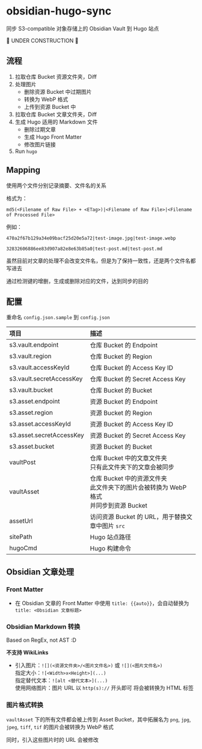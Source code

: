 # obsidian-hugo-sync
同步 S3-compatible 对象存储上的 Obsidian Vault 到 Hugo 站点

🚧 UNDER CONSTRUCTION 🚧

## 流程

1. 拉取仓库 Bucket 资源文件夹，Diff
2. 处理图片
   - 删除资源 Bucket 中过期图片
   - 转换为 WebP 格式
   - 上传到资源 Bucket 中
3. 拉取仓库 Bucket 文章文件夹，Diff
4. 生成 Hugo 适用的 Markdown 文件
   - 删除过期文章
   - 生成 Hugo Front Matter
   - 修改图片链接
5. Run `hugo`

## Mapping

使用两个文件分别记录摘要、文件名的关系

格式为：

```
md5(<Filename of Raw File> + <ETag>)|<Filename of Raw File>|<Filename of Processed File>
```

例如：

```
470a2f67b129a34e09bacf25d20e5a72|test-image.jpg|test-image.webp
```

```
32832606886ee83d907a82e8e63b85a0|test-post.md|test-post.md
```

虽然目前对文章的处理不会改变文件名，但是为了保持一致性，还是两个文件名都写进去

通过检测键的增删，生成或删除对应的文件，达到同步的目的

## 配置

重命名 `config.json.sample` 到 `config.json`

| 项目                          | 描述                                 |
| :--------------------------- | :----------------------------------- |
| s3.vault.endpoint            | 仓库 Bucket 的 Endpoint               |
| s3.vault.region              | 仓库 Bucket 的 Region                 |
| s3.vault.accessKeyId         | 仓库 Bucket 的 Access Key ID          |
| s3.vault.secretAccessKey     | 仓库 Bucket 的 Secret Access Key      |
| s3.vault.bucket              | 仓库 Bucket 的 Bucket                 |
| s3.asset.endpoint            | 资源 Bucket 的 Endpoint               |
| s3.asset.region              | 资源 Bucket 的 Region                 |
| s3.asset.accessKeyId         | 资源 Bucket 的 Access Key ID          |
| s3.asset.secretAccessKey     | 资源 Bucket 的 Secret Access Key      |
| s3.asset.bucket              | 资源 Bucket 的 Bucket                 |
| vaultPost  | 仓库 Bucket 中的文章文件夹<br />只有此文件夹下的文章会被同步 |
| vaultAsset | 仓库 Bucket 中的资源文件夹<br />此文件夹下的图片会被转换为 WebP 格式<br />并同步到资源 Bucket |
| assetUrl | 访问资源 Bucket 的 URL，用于替换文章中图片 `src` |
| sitePath | Hugo 站点路径 |
| hugoCmd | Hugo 构建命令 |

## Obsidian 文章处理

### Front Matter

- 在 Obsidian 文章的 Front Matter 中使用 `title: {{auto}}`，会自动替换为 `title: <Obsidian 文章标题>`

### Obsidian Markdown 转换

Based on RegEx, not AST :D

**不支持 WikiLinks**

- 引入图片：`![](<资源文件夹>/<图片文件名>)` 或 `![](<图片文件名>)`<br />
  指定大小：`![<Width>x<Height>](...)`<br />
  指定替代文本：`![alt <替代文本>](...)`<br />
  使用网络图片：图片 URL 以 `http(s)://` 开头即可
  将会被转换为 HTML 标签

### 图片格式转换

`vaultAsset` 下的所有文件都会被上传到 Asset Bucket，其中拓展名为 `png`, `jpg`, `jpeg`, `tiff`, `tif` 的图片会被转换为 WebP 格式

同时，引入这些图片时的 URL 会被修改

